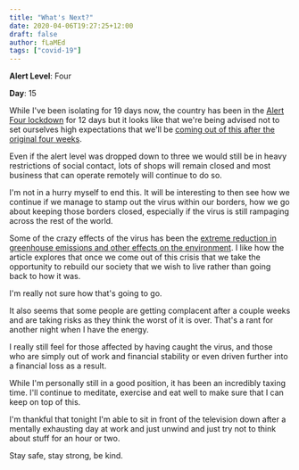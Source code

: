 ```yaml
---
title: "What's Next?"
date: 2020-04-06T19:27:25+12:00
draft: false
author: fLaMEd
tags: ["covid-19"]
---
```


**Alert Level**: Four

**Day**: 15

While I've been isolating for 19 days now, the country has been in the [Alert Four lockdown](https://covid19.govt.nz/government-actions/current-covid-19-alert-level/) for 12 days but it looks like that we're being advised not to set ourselves high expectations that we'll be [coming out of this after the original four weeks](https://www.msn.com/en-nz/news/national/scientist-advising-pm-warns-kiwis-lockdown-likely-to-last-longer-than-4-weeks/ar-BB11MwqO).

Even if the alert level was dropped down to three we would still be in heavy restrictions of social contact, lots of shops will remain closed and most business that can operate remotely will continue to do so.

I'm not in a hurry myself to end this. It will be interesting to then see how we continue if we manage to stamp out the virus within our borders, how we go about keeping those borders closed, especially if the virus is still rampaging across the rest of the world.

Some of the crazy effects of the virus has been the [extreme reduction in greenhouse emissions and other effects on the environment](https://www.newsroom.co.nz/greenroom/2020/03/26/1098460/lets-never-return-to-normal). I like how the article explores that once we come out of this crisis that we take the opportunity to rebuild our society that we wish to live rather than going back to how it was. 

I'm really not sure how that's going to go. 

It also seems that some people are getting complacent after a couple weeks and are taking risks as they think the worst of it is over. That's a rant for another night when I have the energy.

I really still feel for those affected by having caught the virus, and those who are simply out of work and financial stability or even driven further into a financial loss as a result.

While I'm personally still in a good position, it has been an incredibly taxing time. I'll continue to meditate, exercise and eat well to make sure that I can keep on top of this.

I'm thankful that tonight I'm able to sit in front of the television down after a mentally exhausting day at work and just unwind and just try not to think about stuff for an hour or two.

Stay safe, stay strong, be kind.